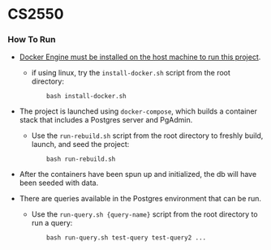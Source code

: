 # CS2550

### How To Run
- [Docker Engine must be installed on the host machine to run this project](https://docs.docker.com/engine/install/).
    - if using linux, try the `install-docker.sh` script from the root directory:
        ```
            bash install-docker.sh
        ```

- The project is launched using `docker-compose`, which builds a container stack that includes a Postgres server and PgAdmin.
    - Use the `run-rebuild.sh` script from the root directory to freshly build, launch, and seed the project:
        ```
            bash run-rebuild.sh
        ```

- After the containers have been spun up and initialized, the db will have been seeded with data.
- There are queries available in the Postgres environment that can be run.
    - Use the `run-query.sh {query-name}` script from the root directory to run a query:
        ```
            bash run-query.sh test-query test-query2 ...
        ```
